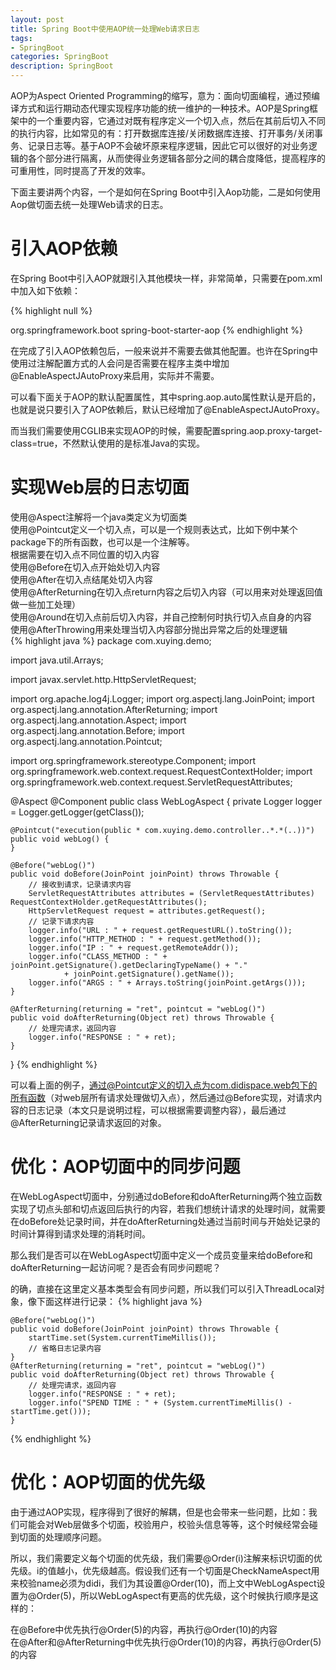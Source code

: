 ```yaml
---
layout: post
title: Spring Boot中使用AOP统一处理Web请求日志
tags:
- SpringBoot
categories: SpringBoot
description: SpringBoot
---
```


AOP为Aspect Oriented Programming的缩写，意为：面向切面编程，通过预编译方式和运行期动态代理实现程序功能的统一维护的一种技术。AOP是Spring框架中的一个重要内容，它通过对既有程序定义一个切入点，然后在其前后切入不同的执行内容，比如常见的有：打开数据库连接/关闭数据库连接、打开事务/关闭事务、记录日志等。基于AOP不会破坏原来程序逻辑，因此它可以很好的对业务逻辑的各个部分进行隔离，从而使得业务逻辑各部分之间的耦合度降低，提高程序的可重用性，同时提高了开发的效率。

下面主要讲两个内容，一个是如何在Spring Boot中引入Aop功能，二是如何使用Aop做切面去统一处理Web请求的日志。


# 引入AOP依赖 #
在Spring Boot中引入AOP就跟引入其他模块一样，非常简单，只需要在pom.xml中加入如下依赖：

{% highlight null %}

<dependency>
    <groupId>org.springframework.boot</groupId>
    <artifactId>spring-boot-starter-aop</artifactId>
</dependency>
{% endhighlight %}

在完成了引入AOP依赖包后，一般来说并不需要去做其他配置。也许在Spring中使用过注解配置方式的人会问是否需要在程序主类中增加@EnableAspectJAutoProxy来启用，实际并不需要。

可以看下面关于AOP的默认配置属性，其中spring.aop.auto属性默认是开启的，也就是说只要引入了AOP依赖后，默认已经增加了@EnableAspectJAutoProxy。

而当我们需要使用CGLIB来实现AOP的时候，需要配置spring.aop.proxy-target-class=true，不然默认使用的是标准Java的实现。


# 实现Web层的日志切面 #


   使用@Aspect注解将一个java类定义为切面类   
   使用@Pointcut定义一个切入点，可以是一个规则表达式，比如下例中某个package下的所有函数，也可以是一个注解等。   
   根据需要在切入点不同位置的切入内容   
   使用@Before在切入点开始处切入内容   
   使用@After在切入点结尾处切入内容   
   使用@AfterReturning在切入点return内容之后切入内容（可以用来对处理返回值做一些加工处理）   
   使用@Around在切入点前后切入内容，并自己控制何时执行切入点自身的内容      
   使用@AfterThrowing用来处理当切入内容部分抛出异常之后的处理逻辑   
{% highlight java %}
package com.xuying.demo;

import java.util.Arrays;

import javax.servlet.http.HttpServletRequest;

import org.apache.log4j.Logger;
import org.aspectj.lang.JoinPoint;
import org.aspectj.lang.annotation.AfterReturning;
import org.aspectj.lang.annotation.Aspect;
import org.aspectj.lang.annotation.Before;
import org.aspectj.lang.annotation.Pointcut;

import org.springframework.stereotype.Component;
import org.springframework.web.context.request.RequestContextHolder;
import org.springframework.web.context.request.ServletRequestAttributes;

@Aspect
@Component
public class WebLogAspect {
	private Logger logger = Logger.getLogger(getClass());

	@Pointcut("execution(public * com.xuying.demo.controller..*.*(..))")
	public void webLog() {
	}

	@Before("webLog()")
	public void doBefore(JoinPoint joinPoint) throws Throwable {
		// 接收到请求，记录请求内容
		ServletRequestAttributes attributes = (ServletRequestAttributes) RequestContextHolder.getRequestAttributes();
		HttpServletRequest request = attributes.getRequest();
		// 记录下请求内容
		logger.info("URL : " + request.getRequestURL().toString());
		logger.info("HTTP_METHOD : " + request.getMethod());
		logger.info("IP : " + request.getRemoteAddr());
		logger.info("CLASS_METHOD : " + joinPoint.getSignature().getDeclaringTypeName() + "."
				+ joinPoint.getSignature().getName());
		logger.info("ARGS : " + Arrays.toString(joinPoint.getArgs()));
	}

	@AfterReturning(returning = "ret", pointcut = "webLog()")
	public void doAfterReturning(Object ret) throws Throwable {
		// 处理完请求，返回内容
		logger.info("RESPONSE : " + ret);
	}
}
{% endhighlight %}


可以看上面的例子，通过@Pointcut定义的切入点为com.didispace.web包下的所有函数（对web层所有请求处理做切入点），然后通过@Before实现，对请求内容的日志记录（本文只是说明过程，可以根据需要调整内容），最后通过@AfterReturning记录请求返回的对象。


# 优化：AOP切面中的同步问题 #

在WebLogAspect切面中，分别通过doBefore和doAfterReturning两个独立函数实现了切点头部和切点返回后执行的内容，若我们想统计请求的处理时间，就需要在doBefore处记录时间，并在doAfterReturning处通过当前时间与开始处记录的时间计算得到请求处理的消耗时间。

那么我们是否可以在WebLogAspect切面中定义一个成员变量来给doBefore和doAfterReturning一起访问呢？是否会有同步问题呢？

的确，直接在这里定义基本类型会有同步问题，所以我们可以引入ThreadLocal对象，像下面这样进行记录：
{% highlight java %}

    @Before("webLog()")
    public void doBefore(JoinPoint joinPoint) throws Throwable {
        startTime.set(System.currentTimeMillis());
        // 省略日志记录内容
    }
    @AfterReturning(returning = "ret", pointcut = "webLog()")
    public void doAfterReturning(Object ret) throws Throwable {
        // 处理完请求，返回内容
        logger.info("RESPONSE : " + ret);
        logger.info("SPEND TIME : " + (System.currentTimeMillis() - startTime.get()));
    }

{% endhighlight %}

# 优化：AOP切面的优先级 #

由于通过AOP实现，程序得到了很好的解耦，但是也会带来一些问题，比如：我们可能会对Web层做多个切面，校验用户，校验头信息等等，这个时候经常会碰到切面的处理顺序问题。

所以，我们需要定义每个切面的优先级，我们需要@Order(i)注解来标识切面的优先级。i的值越小，优先级越高。假设我们还有一个切面是CheckNameAspect用来校验name必须为didi，我们为其设置@Order(10)，而上文中WebLogAspect设置为@Order(5)，所以WebLogAspect有更高的优先级，这个时候执行顺序是这样的：

在@Before中优先执行@Order(5)的内容，再执行@Order(10)的内容   
在@After和@AfterReturning中优先执行@Order(10)的内容，再执行@Order(5)的内容   
